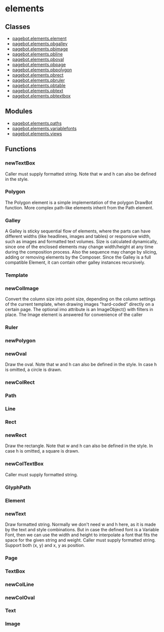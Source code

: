 # elements

## Classes

* [pagebot.elements.element](element)
* [pagebot.elements.pbgalley](pbgalley)
* [pagebot.elements.pbimage](pbimage)
* [pagebot.elements.pbline](pbline)
* [pagebot.elements.pboval](pboval)
* [pagebot.elements.pbpage](pbpage)
* [pagebot.elements.pbpolygon](pbpolygon)
* [pagebot.elements.pbrect](pbrect)
* [pagebot.elements.pbruler](pbruler)
* [pagebot.elements.pbtable](pbtable)
* [pagebot.elements.pbtext](pbtext)
* [pagebot.elements.pbtextbox](pbtextbox)

## Modules

* [pagebot.elements.paths](paths)
* [pagebot.elements.variablefonts](variablefonts)
* [pagebot.elements.views](views)

## Functions

### newTextBox
Caller must supply formatted string. Note that w and h can also be defined in the style.
### Polygon
The Polygon element is a simple implementation of the polygon DrawBot function.
More complex path-like elements inherit from the Path element.
### Galley
A Galley is sticky sequential flow of elements, where the parts can have
different widths (like headlines, images and tables) or responsive width, such as images
and formatted text volumes. Size is calculated dynamically, since one of the enclosed
elements may change width/height at any time during the composition process.
Also the sequence may change by slicing, adding or removing elements by the Composer.
Since the Galley is a full compatible Element, it can contain other galley instances
recursively.
### Template
### newColImage
Convert the column size into point size, depending on the column settings of the 
current template, when drawing images "hard-coded" directly on a certain page.
The optional imo attribute is an ImageObject() with filters in place. 
The Image element is answered for convenience of the caller
### Ruler
### newPolygon
### newOval
Draw the oval. Note that w and h can also be defined in the style. In case h is omitted,
a circle is drawn.
### newColRect
### Path
### Line
### Rect
### newRect
Draw the rectangle. Note that w and h can also be defined in the style. In case h is omitted,
a square is drawn.
### newColTextBox
Caller must supply formatted string.
### GlyphPath
### Element
### newText
Draw formatted string. Normally we don't need w and h here, as it is made by the text and 
style combinations. But in case the defined font is a Variable Font, then we can use the
width and height to interpolate a font that fits the space for the given string and weight.
Caller must supply formatted string. Support both (x, y) and x, y as position.
### Page
### TextBox
### newColLine
### newColOval
### Text
### Image
